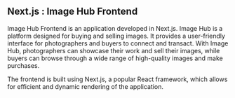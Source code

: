 ## Next.js : Image Hub Frontend

Image Hub Frontend is an application developed in Next.js. Image Hub is a platform designed for buying and selling images. It provides a user-friendly interface for photographers and buyers to connect and transact. With Image Hub, photographers can showcase their work and sell their images, while buyers can browse through a wide range of high-quality images and make purchases. 

The frontend is built using Next.js, a popular React framework, which allows for efficient and dynamic rendering of the application.